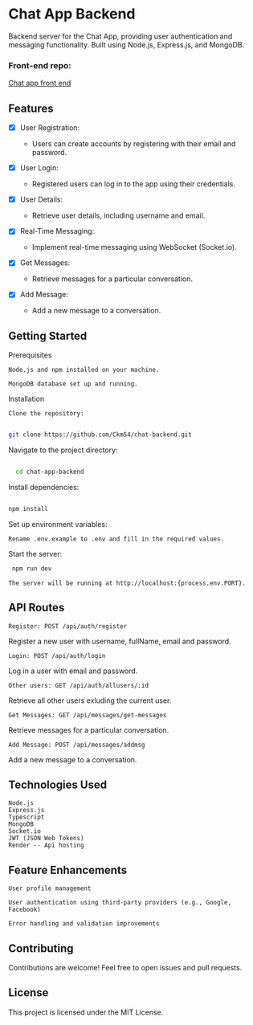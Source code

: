# Chat App Backend

Backend server for the Chat App, providing user authentication and messaging functionality. Built using Node.js, Express.js, and MongoDB.

### Front-end repo:
[Chat app front end](https://github.com/Ckm54/chat-app-client)


## Features

- [x] User Registration:
  
   - Users can create accounts by registering with their email and password.
- [x] User Login:
  
   - Registered users can log in to the app using their credentials.
- [x] User Details:
  
    - Retrieve user details, including username and email.
- [x] Real-Time Messaging:
  
    - Implement real-time messaging using WebSocket (Socket.io).
- [x] Get Messages:
  
     - Retrieve messages for a particular conversation.
- [x] Add Message:
  
     - Add a new message to a conversation.


## Getting Started
Prerequisites

    Node.js and npm installed on your machine.
    
    MongoDB database set up and running.

Installation

    Clone the repository:


```bash

git clone https://github.com/Ckm54/chat-backend.git
```

Navigate to the project directory:

```bash

  cd chat-app-backend
```

Install dependencies:

```bash

npm install
```

Set up environment variables:

    Rename .env.example to .env and fill in the required values.

Start the server:

```bash
 npm run dev
```
    The server will be running at http://localhost:{process.env.PORT}.

## API Routes

    Register: POST /api/auth/register
  Register a new user with username, fullName, email and password.

    Login: POST /api/auth/login
  Log in a user with email and password.

    Other users: GET /api/auth/allusers/:id
  Retrieve all other users exluding the current user.

    Get Messages: GET /api/messages/get-messages
  Retrieve messages for a particular conversation.

    Add Message: POST /api/messages/addmsg
  Add a new message to a conversation.

## Technologies Used

    Node.js
    Express.js
    Typescript
    MongoDB
    Socket.io
    JWT (JSON Web Tokens)
    Render -- Api hosting

## Feature Enhancements

    User profile management
    
    User authentication using third-party providers (e.g., Google, Facebook)
    
    Error handling and validation improvements

## Contributing

Contributions are welcome! Feel free to open issues and pull requests.

## License

This project is licensed under the MIT License.
